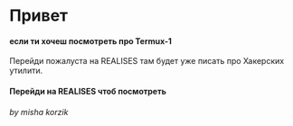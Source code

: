 # Привет 
#### если ти хочеш посмотреть про Termux-1 
Перейди пожалуста на REALISES там будет уже писать про
Хакерских утилити.

#### Перейди на REALISES чтоб посмотреть
###### by misha korzik
